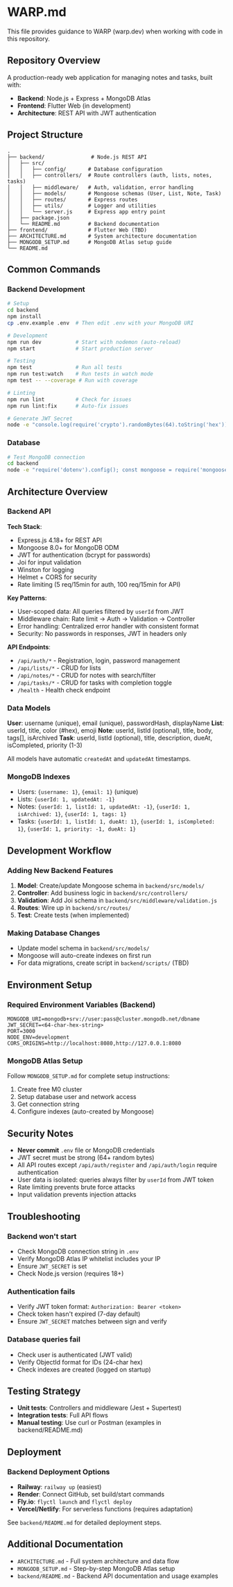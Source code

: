 # WARP.md

This file provides guidance to WARP (warp.dev) when working with code in this repository.

## Repository Overview

A production-ready web application for managing notes and tasks, built with:
- **Backend**: Node.js + Express + MongoDB Atlas
- **Frontend**: Flutter Web (in development)
- **Architecture**: REST API with JWT authentication

## Project Structure

```
.
├── backend/               # Node.js REST API
│   ├── src/
│   │   ├── config/       # Database configuration
│   │   ├── controllers/  # Route controllers (auth, lists, notes, tasks)
│   │   ├── middleware/   # Auth, validation, error handling
│   │   ├── models/       # Mongoose schemas (User, List, Note, Task)
│   │   ├── routes/       # Express routes
│   │   ├── utils/        # Logger and utilities
│   │   └── server.js     # Express app entry point
│   ├── package.json
│   └── README.md         # Backend documentation
├── frontend/             # Flutter Web (TBD)
├── ARCHITECTURE.md       # System architecture documentation
├── MONGODB_SETUP.md      # MongoDB Atlas setup guide
└── README.md
```

## Common Commands

### Backend Development

```bash
# Setup
cd backend
npm install
cp .env.example .env  # Then edit .env with your MongoDB URI

# Development
npm run dev           # Start with nodemon (auto-reload)
npm start             # Start production server

# Testing
npm test              # Run all tests
npm run test:watch    # Run tests in watch mode
npm test -- --coverage # Run with coverage

# Linting
npm run lint          # Check for issues
npm run lint:fix      # Auto-fix issues

# Generate JWT Secret
node -e "console.log(require('crypto').randomBytes(64).toString('hex'))"
```

### Database

```bash
# Test MongoDB connection
cd backend
node -e "require('dotenv').config(); const mongoose = require('mongoose'); mongoose.connect(process.env.MONGODB_URI).then(() => { console.log('Connected!'); process.exit(0); });"
```

## Architecture Overview

### Backend API

**Tech Stack**:
- Express.js 4.18+ for REST API
- Mongoose 8.0+ for MongoDB ODM
- JWT for authentication (bcrypt for passwords)
- Joi for input validation
- Winston for logging
- Helmet + CORS for security
- Rate limiting (5 req/15min for auth, 100 req/15min for API)

**Key Patterns**:
- User-scoped data: All queries filtered by `userId` from JWT
- Middleware chain: Rate limit → Auth → Validation → Controller
- Error handling: Centralized error handler with consistent format
- Security: No passwords in responses, JWT in headers only

**API Endpoints**:
- `/api/auth/*` - Registration, login, password management
- `/api/lists/*` - CRUD for lists
- `/api/notes/*` - CRUD for notes with search/filter
- `/api/tasks/*` - CRUD for tasks with completion toggle
- `/health` - Health check endpoint

### Data Models

**User**: username (unique), email (unique), passwordHash, displayName
**List**: userId, title, color (#hex), emoji
**Note**: userId, listId (optional), title, body, tags[], isArchived
**Task**: userId, listId (optional), title, description, dueAt, isCompleted, priority (1-3)

All models have automatic `createdAt` and `updatedAt` timestamps.

### MongoDB Indexes

- Users: `{username: 1}`, `{email: 1}` (unique)
- Lists: `{userId: 1, updatedAt: -1}`
- Notes: `{userId: 1, listId: 1, updatedAt: -1}`, `{userId: 1, isArchived: 1}`, `{userId: 1, tags: 1}`
- Tasks: `{userId: 1, listId: 1, dueAt: 1}`, `{userId: 1, isCompleted: 1}`, `{userId: 1, priority: -1, dueAt: 1}`

## Development Workflow

### Adding New Backend Features

1. **Model**: Create/update Mongoose schema in `backend/src/models/`
2. **Controller**: Add business logic in `backend/src/controllers/`
3. **Validation**: Add Joi schema in `backend/src/middleware/validation.js`
4. **Routes**: Wire up in `backend/src/routes/`
5. **Test**: Create tests (when implemented)

### Making Database Changes

- Update model schema in `backend/src/models/`
- Mongoose will auto-create indexes on first run
- For data migrations, create script in `backend/scripts/` (TBD)

## Environment Setup

### Required Environment Variables (Backend)

```env
MONGODB_URI=mongodb+srv://user:pass@cluster.mongodb.net/dbname
JWT_SECRET=<64-char-hex-string>
PORT=3000
NODE_ENV=development
CORS_ORIGINS=http://localhost:8080,http://127.0.0.1:8080
```

### MongoDB Atlas Setup

Follow `MONGODB_SETUP.md` for complete setup instructions:
1. Create free M0 cluster
2. Setup database user and network access
3. Get connection string
4. Configure indexes (auto-created by Mongoose)

## Security Notes

- **Never commit** `.env` file or MongoDB credentials
- JWT secret must be strong (64+ random bytes)
- All API routes except `/api/auth/register` and `/api/auth/login` require authentication
- User data is isolated: queries always filter by `userId` from JWT token
- Rate limiting prevents brute force attacks
- Input validation prevents injection attacks

## Troubleshooting

### Backend won't start
- Check MongoDB connection string in `.env`
- Verify MongoDB Atlas IP whitelist includes your IP
- Ensure `JWT_SECRET` is set
- Check Node.js version (requires 18+)

### Authentication fails
- Verify JWT token format: `Authorization: Bearer <token>`
- Check token hasn't expired (7-day default)
- Ensure `JWT_SECRET` matches between sign and verify

### Database queries fail
- Check user is authenticated (JWT valid)
- Verify ObjectId format for IDs (24-char hex)
- Check indexes are created (logged on startup)

## Testing Strategy

- **Unit tests**: Controllers and middleware (Jest + Supertest)
- **Integration tests**: Full API flows
- **Manual testing**: Use curl or Postman (examples in backend/README.md)

## Deployment

### Backend Deployment Options

- **Railway**: `railway up` (easiest)
- **Render**: Connect GitHub, set build/start commands
- **Fly.io**: `flyctl launch` and `flyctl deploy`
- **Vercel/Netlify**: For serverless functions (requires adaptation)

See `backend/README.md` for detailed deployment steps.

## Additional Documentation

- `ARCHITECTURE.md` - Full system architecture and data flow
- `MONGODB_SETUP.md` - Step-by-step MongoDB Atlas setup
- `backend/README.md` - Backend API documentation and usage examples
